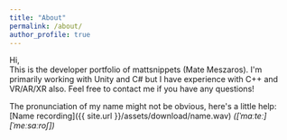 ```yaml
---
title: "About"
permalink: /about/
author_profile: true
---
```

Hi,  
This is the developer portfolio of mattsnippets (Mate Meszaros). I'm primarily working with Unity and C# but I have experience with C++ and VR/AR/XR also. Feel free to contact me if you have any questions!

The pronunciation of my name might not be obvious, here's a little help:   
[Name recording]({{ site.url }}/assets/download/name.wav) *([ˈmaːteː] [ˈmeːsaːroʃ])*
